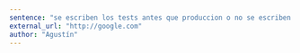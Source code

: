 ```yaml
---
sentence: "se escriben los tests antes que produccion o no se escriben nunca"
external_url: "http://google.com"
author: "Agustín"
---
```

